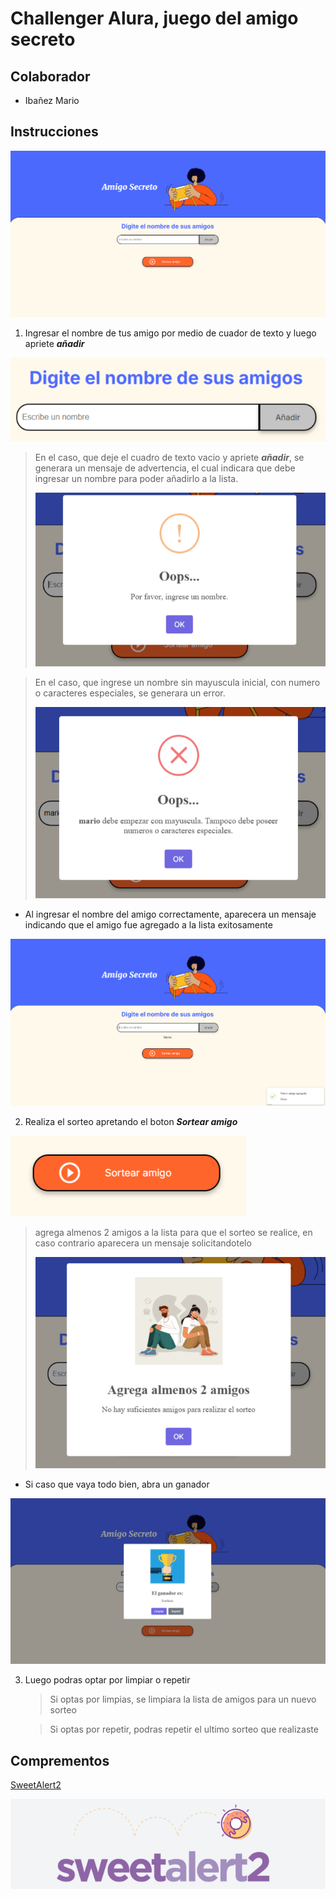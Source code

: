 # Challenger Alura, juego del amigo secreto

## Colaborador

- Ibañez Mario

## Instrucciones

![portada](https://github.com/Ched2370/imagenes/blob/main/Alura_Challenger_01/portada.png)

1. Ingresar el nombre de tus amigo por medio de cuador de texto y luego apriete **_añadir_**

![cuandro de texto](https://github.com/Ched2370/imagenes/blob/main/Alura_Challenger_01/cuadro_de_texto.png)

> En el caso, que deje el cuadro de texto vacio y apriete **_añadir_**, se generara un mensaje de advertencia, el cual indicara que debe ingresar un nombre para poder añadirlo a la lista.
>
>![mensaje de advertencia](https://github.com/Ched2370/imagenes/blob/main/Alura_Challenger_01/mensaje_de_advertencia.png)

> En el caso, que ingrese un nombre sin mayuscula inicial, con numero o caracteres especiales, se generara un error.
>
>![error al ingresar el nombre de tu amigo](https://github.com/Ched2370/imagenes/blob/main/Alura_Challenger_01/error_al_ingresar_nombre.png)

- Al ingresar el nombre del amigo correctamente, aparecera un mensaje indicando que el amigo fue agregado a la lista exitosamente

![nuevo amigo agregado](https://github.com/Ched2370/imagenes/blob/main/Alura_Challenger_01/portada_04.png)

2. Realiza el sorteo apretando el boton **_Sortear amigo_**

![sorteo de amigos](https://github.com/Ched2370/imagenes/blob/main/Alura_Challenger_01/sortear_amigo.png)

> agrega almenos 2 amigos a la lista para que el sorteo se realice, en caso contrario aparecera un mensaje solicitandotelo
>
>![agregar almenos 2 amigos](https://github.com/Ched2370/imagenes/blob/main/Alura_Challenger_01/agrega_almenos_2_amigos.png)

- Si caso que vaya todo bien, abra un ganador

![ganador](https://github.com/Ched2370/imagenes/blob/main/Alura_Challenger_01/portada_06.png)

3. Luego podras optar por limpiar o repetir

   > Si optas por limpias, se limpiara la lista de amigos para un nuevo sorteo
   
   > Si optas por repetir, podras repetir el ultimo sorteo que realizaste
   
## Comprementos

<a href="https://sweetalert2.github.io/" target="_blank">SweetAlert2</a>

![SweetAlert2](https://github.com/Ched2370/imagenes/blob/main/librerias/javascript/SweetAlert2.png)
